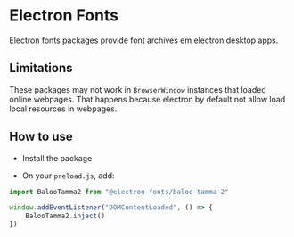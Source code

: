 # Electron Fonts

Electron fonts packages provide font archives em electron desktop apps.

## Limitations

These packages may not work in `BrowserWindow` instances that loaded online webpages. That happens because electron by default not allow load local resources in webpages.

## How to use

* Install the package

* On your `preload.js`, add:

```ts
import BalooTamma2 from "@electron-fonts/baloo-tamma-2"

window.addEventListener("DOMContentLoaded", () => {
    BalooTamma2.inject()
})
```